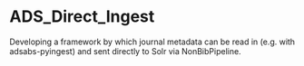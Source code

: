 # ADS_Direct_Ingest

Developing a framework by which journal metadata can be read in (e.g. with adsabs-pyingest) and sent directly to Solr via NonBibPipeline.
